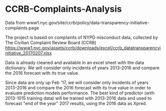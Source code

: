 # CCRB-Complaints-Analysis
Data from www1.nyc.gov/site/ccrb/policy/data-transparency-initiative-complaints.page

The project is based on complaints of NYPD misconduct data, collected by The Civilian Complaint Review Board (CCRB) https://www1.nyc.gov/assets/ccrb/downloads/excel/ccrb_datatransparencyinitiative_20170207.xlsx

Data is already cleaned and available in an excel sheet with the data dictionary. We will consider only incidents of years 2013-2016 and compare the 2016 forecast with its true value.

Since data are only up Feb '17, we will consider only incidents of years 2013-2016 and compare the 2016 forecast with its true value in order to evaluate prediction models performance. The best kind of predictor (with 2013-1015 training data) will be trained with 2013-2016 data and used to forecast "end of the year" 2017 results, using the 2016 data as Xpred.
